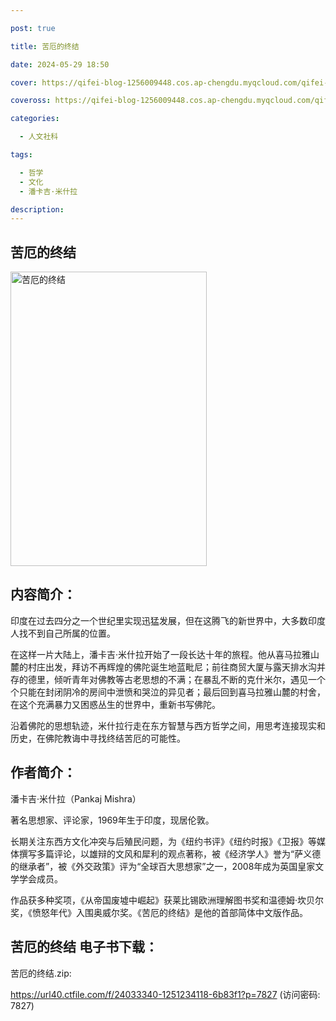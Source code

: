 ```yaml
---

post: true

title: 苦厄的终结

date: 2024-05-29 18:50

cover: https://qifei-blog-1256009448.cos.ap-chengdu.myqcloud.com/qifei-blog/652549acc458853aefb4bc0d.jpg

coveross: https://qifei-blog-1256009448.cos.ap-chengdu.myqcloud.com/qifei-blog/652549acc458853aefb4bc0d.jpg

categories:

  - 人文社科

tags:

  - 哲学
  - 文化
  - 潘卡吉·米什拉

description:
---
```


## 苦厄的终结
<img alt="苦厄的终结 " class="aligncenter loaded" data-was-processed="true" decoding="async" fetchpriority="high" height="471" src="https://qifei-blog-1256009448.cos.ap-chengdu.myqcloud.com/qifei-blog/652549acc458853aefb4bc0d.jpg " style="cursor: zoom-in;" width="314"/>

## 内容简介：

印度在过去四分之一个世纪里实现迅猛发展，但在这腾飞的新世界中，大多数印度人找不到自己所属的位置。

在这样一片大陆上，潘卡吉·米什拉开始了一段长达十年的旅程。他从喜马拉雅山麓的村庄出发，拜访不再辉煌的佛陀诞生地蓝毗尼；前往商贸大厦与露天排水沟并存的德里，倾听青年对佛教等古老思想的不满；在暴乱不断的克什米尔，遇见一个个只能在封闭阴冷的房间中泄愤和哭泣的异见者；最后回到喜马拉雅山麓的村舍，在这个充满暴力又困惑丛生的世界中，重新书写佛陀。

沿着佛陀的思想轨迹，米什拉行走在东方智慧与西方哲学之间，用思考连接现实和历史，在佛陀教诲中寻找终结苦厄的可能性。

## 作者简介：

潘卡吉·米什拉（Pankaj Mishra）

著名思想家、评论家，1969年生于印度，现居伦敦。

长期关注东西方文化冲突与后殖民问题，为《纽约书评》《纽约时报》《卫报》等媒体撰写多篇评论，以雄辩的文风和犀利的观点著称，被《经济学人》誉为“萨义德的继承者”，被《外交政策》评为“全球百大思想家”之一，2008年成为英国皇家文学学会成员。

作品获多种奖项，《从帝国废墟中崛起》获莱比锡欧洲理解图书奖和温德姆·坎贝尔奖，《愤怒年代》入围奥威尔奖。《苦厄的终结》是他的首部简体中文版作品。

## 苦厄的终结 电子书下载：

苦厄的终结.zip: 

https://url40.ctfile.com/f/24033340-1251234118-6b83f1?p=7827 (访问密码: 7827)
